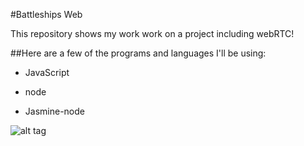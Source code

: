 #Battleships Web

This repository shows my work work on a project including webRTC!

##Here are a few of the programs and languages I'll be using:

- JavaScript

- node

- Jasmine-node

![alt tag](http://blog.xo.com/wp-content/uploads/2013/11/webrtc.jpg)